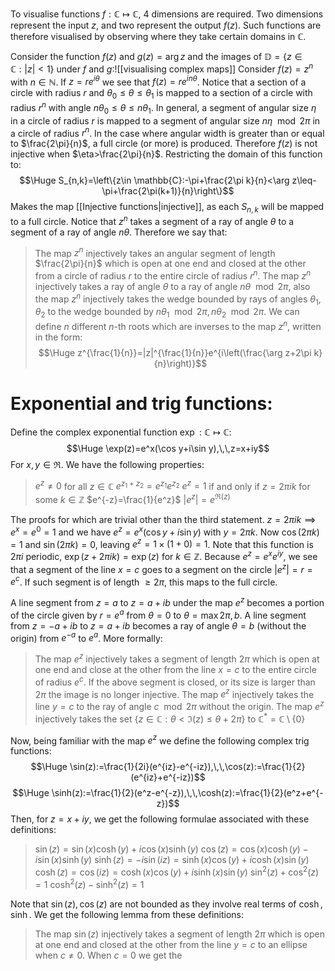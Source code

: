 
To visualise functions $f:\mathbb{C}\mapsto \mathbb{C}$, $4$ dimensions are required. Two dimensions represent the input $z$, and two represent the output $f(z)$. Such functions are therefore visualised by observing where they take certain domains in $\mathbb{C}$.

 Consider the function $f(z)$ and $g(z)=\arg z$ and the images of $\mathbb{D}=\{z\in \mathbb{C}:|z|<1\}$ under $f$ and $g$:![[visualising complex maps]]
 Consider $f(z)=z^n$ with $n\in \mathbb{N}$. If $z=re^{i\theta}$ we see that $f(z)=re^{in\theta}$. Notice that a section of a circle with radius $r$ and $\theta_0\leq\theta\leq\theta_1$ is mapped to a section of a circle with radius $r^n$ with angle $n\theta_0\leq \theta\leq n\theta_1$. In general, a segment of angular size $\eta$ in a circle of radius $r$ is mapped to a segment of angular size $n\eta\mod 2\pi$ in a circle of radius $r^n$. In the case where angular width is greater than or equal to $\frac{2\pi}{n}$, a full circle (or more) is produced. Therefore $f(z)$ is not injective when $\eta>\frac{2\pi}{n}$. Restricting the domain of this function to:$$\Huge S_{n,k}=\left\{z\in \mathbb{C}:-\pi+\frac{2\pi k}{n}<\arg z\leq-\pi+\frac{2\pi(k+1)}{n}\right\}$$Makes the map [[Injective functions|injective]], as each $S_{n,k}$ will be mapped to a full circle. Notice that $z^n$ takes a segment of a ray of angle $\theta$ to a segment of a ray of angle $n\theta$. Therefore we say that:
 > The map $z^n$ injectively takes an angular segment of length $\frac{2\pi}{n}$ which is open at one end and closed at the other from a circle of radius $r$ to the entire circle of radius $r^n$.
 > The map $z^n$ injectively takes a ray of angle $\theta$ to a ray of angle $n\theta\mod2\pi$, also the map $z^n$ injectively takes the wedge bounded by rays of angles $\theta_1,\theta_2$ to the wedge bounded by $n\theta_1\mod2\pi,n\theta_2\mod2\pi$.
 > We can define $n$ different $n$-th roots which are inverses to the map $z^n$, written in the form:$$\Huge z^{\frac{1}{n}}=|z|^{\frac{1}{n}}e^{i\left(\frac{\arg z+2\pi k}{n}\right)}$$

# Exponential and trig functions:

Define the complex exponential function $\exp:\mathbb{C}\mapsto\mathbb{C}$:$$\Huge \exp(z)=e^x(\cos y+i\sin y),\,\,z=x+iy$$For $x,y\in\Re$. We have the following properties:
> $e^z\neq0$ for all $z\in \mathbb{C}$
> $e^{z_1+z_2}=e^{z_1}e^{z_2}$
> $e^z=1$ if and only if $z=2\pi ik$ for some $k\in \mathbb{Z}$
> $e^{-z}=\frac{1}{e^z}$
> $|e^z|=e^{\Re(z)}$

The proofs for which are trivial other than the third statement. $z=2\pi ik\implies e^x=e^0=1$ and we have $e^z=e^x(\cos y+i\sin y)$ with $y=2\pi k$. Now $\cos(2\pi k)=1$ and $\sin(2\pi k)=0$, leaving $e^z=1\times(1+0)=1$. Note that this function is $2\pi i$ periodic, $\exp(z+2\pi i k)=\exp(z)$ for $k\in \mathbb{Z}$. Because $e^z=e^xe^{iy}$, we see that a segment of the line $x=c$ goes to a segment on the circle $|e^z|=r=e^c$. If such segment is of length $\geq 2\pi$, this maps to the full circle.

A line segment from $z=a$ to $z=a+ib$ under the map $e^z$ becomes a portion of the circle given by $r=e^a$ from $\theta=0$ to $\theta=\max{2\pi, b}$. A line segment from $z=-a+ib$ to $z=a+ib$ becomes a ray of angle $\theta=b$ (without the origin) from $e^{-a}$ to $e^a$. More formally:
> The map $e^z$ injectively takes a segment of length $2\pi$ which is open at one end and close at the other from the line $x=c$ to the entire circle of radius $e^c$. If the above segment is closed, or its size is larger than $2\pi$ the image is no longer injective.
> The map $e^z$ injectively takes the line $y=c$ to the ray of angle $c\mod2\pi$ without the origin.
> The map $e^z$ injectively takes the set $\{z\in\mathbb{C}:\theta<\Im(z)\leq\theta+2\pi\}$ to $\mathbb{C}^*=\mathbb{C}\setminus\{0\}$

Now, being familiar with the map $e^z$ we define the following complex trig functions:$$\Huge \sin(z):=\frac{1}{2i}(e^{iz}-e^{-iz}),\,\,\cos(z):=\frac{1}{2}(e^{iz}+e^{-iz})$$$$\Huge \sinh(z):=\frac{1}{2}(e^z-e^{-z}),\,\,\cosh(z):=\frac{1}{2}(e^z+e^{-z})$$Then, for $z=x+iy$, we get the following formulae associated with these definitions:
> $\sin(z)=\sin(x)\cosh(y)+i\cos(x)\sinh(y)$
> $\cos(z)=\cos(x)\cosh(y)-i\sin(x)\sinh(y)$
> $\sinh(z)=-i\sin(iz)=\sinh(x)\cos(y)+i\cosh(x)\sin(y)$
> $\cosh(z)=\cos(iz)=\cosh(x)\cos(y)+i\sinh(x)\sin(y)$
> $\sin^2(z)+\cos^2(z)=1$
> $\cosh^2(z)-\sinh^2(z)=1$

Note that $\sin(z),\cos(z)$ are not bounded as they involve real terms of $\cosh,\sinh$. We get the following lemma from these definitions:
> The map $\sin(z)$ injectively takes a segment of length $2\pi$ which is open at one end and closed at the other from the line $y=c$ to an ellipse when $c\neq0$. When $c=0$ we get the 

